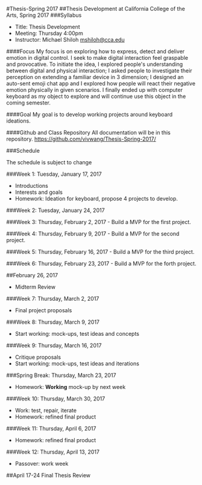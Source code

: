 #Thesis-Spring 2017
##Thesis Development at California College of the Arts, Spring 2017 
###Syllabus

* Title: Thesis Development
* Meeting: Thursday 4:00pm
* Instructor: Michael Shiloh mshiloh@cca.edu

####Focus
My focus is on exploring how to express, detect and deliver emotion in digital control. I seek to make digital interaction feel graspable and provocative. To initiate the idea, I explored people's understanding between digital and physical interaction; I asked people to investigate their perception on extending a familiar device in 3 dimension; I designed an auto-sent emoji chat app and I explored how people will react their negative emotion physically in given scenarios. I finally ended up with computer keyboard as my object to explore and will continue use this object in the coming semester.

####Goal
My goal is to develop working projects around keyboard ideations.

####Github and Class Repository
All documentation will be in this repository. 
https://github.com/vivwang/Thesis-Spring-2017/
 
###Schedule

The schedule is subject to change

###Week 1: Tuesday, January 17, 2017
- Introductions
- Interests and goals
- Homework: Ideation for keyboard, propose 4 projects to develop.

###Week 2: Tuesday, January 24, 2017
 
  
###Week 3: Thursday, February 2, 2017
	- Build a MVP for the first project.
  
###Week 4: Thursday, February 9, 2017
	- Build a MVP for the second project.
  
###Week 5: Thursday, February 16, 2017
	- Build a MVP for the third project.
  
###Week 6: Thursday, February 23, 2017
        - Build a MVP for the forth project.

##February 26, 2017
- Midterm Review

###Week 7: Thursday, March 2, 2017
 - Final project proposals

###Week 8: Thursday, March 9, 2017
- Start working: mock-ups, test ideas and concepts

###Week 9: Thursday, March 16, 2017
- Critique proposals
- Start working: mock-ups, test ideas and iterations

###Spring Break: Thursday, March 23, 2017
- Homework: __Working__ mock-up by next week

###Week 10: Thursday, March 30, 2017
- Work: test, repair, iterate
- Homework: refined final product

###Week 11: Thursday, April 6, 2017
- Homework: refined final product

###Week 12: Thursday, April 13, 2017
- Passover: work week

##April 17-24
Final Thesis Review
 

